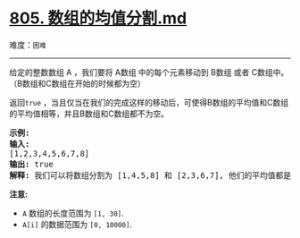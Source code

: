 # [805. 数组的均值分割.md](https://leetcode-cn.com/problems/split-array-with-same-average)

难度：`困难`

---

<p>给定的整数数组 A ，我们要将 A数组 中的每个元素移动到 B数组 或者 C数组中。（B数组和C数组在开始的时候都为空）</p>

<p>返回<code>true</code> ，当且仅当在我们的完成这样的移动后，可使得B数组的平均值和C数组的平均值相等，并且B数组和C数组都不为空。</p>

<pre>
<strong>示例:</strong>
<strong>输入:</strong> 
[1,2,3,4,5,6,7,8]
<strong>输出:</strong> true
<strong>解释: </strong>我们可以将数组分割为 [1,4,5,8] 和 [2,3,6,7], 他们的平均值都是4.5。
</pre>

<p><strong>注意:</strong></p>

<ul>
	<li><code>A</code> 数组的长度范围为 <code>[1, 30]</code>.</li>
	<li><code>A[i]</code> 的数据范围为 <code>[0, 10000]</code>.</li>
</ul>
